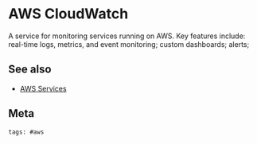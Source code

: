 # AWS CloudWatch

A service for monitoring services running on AWS. Key features include:
real-time logs, metrics, and event monitoring; custom dashboards; alerts;

## See also

- [AWS Services](../391)

## Meta

    tags: #aws